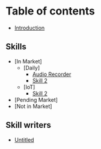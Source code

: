 # Table of contents

* [Introduction](README.md)

## Skills

* [In Market]
  * [Daily]
    * [Audio Recorder](skills/skill-1.md)
    * [Skill 2](skills/skill-2.md)
  * [IoT]
    * [Skill 2](skills/skill-2.md)
* [Pending Market]
* [Not in Market]

## Skill writers

* [Untitled](skill-writers/README.md)

